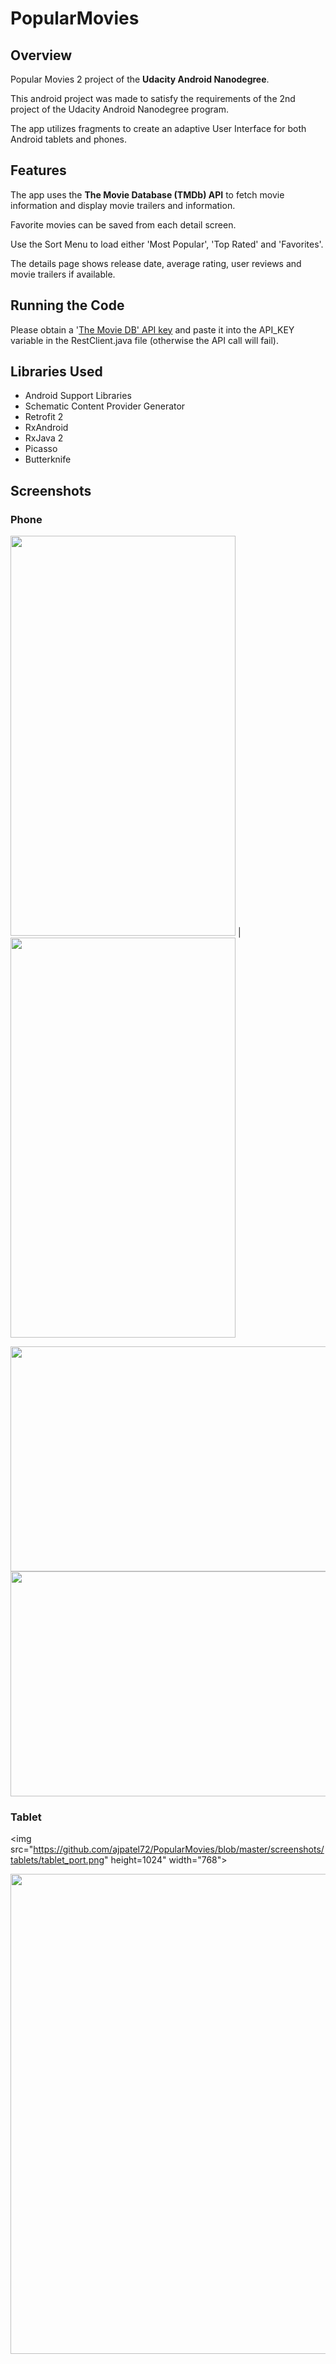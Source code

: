 # PopularMovies

## Overview
Popular Movies 2 project of the **Udacity Android Nanodegree**.

This android project was made to satisfy the requirements of the 2nd project of the Udacity Android Nanodegree program.

The app utilizes fragments to create an adaptive User Interface for both Android tablets and phones.

## Features
The app uses the **The Movie Database (TMDb) API** to fetch movie information and display movie trailers and information.

Favorite movies can be saved from each detail screen.

Use the Sort Menu to load either 'Most Popular', 'Top Rated' and 'Favorites'.

The details page shows release date, average rating, user reviews and movie trailers if available.

## Running the Code

Please obtain a '[The Movie DB' API key](https://www.themoviedb.org/faq/api) and paste it into the API_KEY variable in the RestClient.java file (otherwise the API call will fail).

## Libraries Used

- Android Support Libraries
- Schematic Content Provider Generator
- Retrofit 2
- RxAndroid
- RxJava 2
- Picasso 
- Butterknife

## Screenshots

### Phone

<img src="https://github.com/ajpatel72/PopularMovies/blob/master/screenshots/phone/phone_port_master.png" height="640" width="360">    |    <img src="https://github.com/ajpatel72/PopularMovies/blob/master/screenshots/phone/phone_port_details.png" height="640" width="360">



<img src="https://github.com/ajpatel72/PopularMovies/blob/master/screenshots/phone/phone_land_master.png" height="360" width="640">

<img src="https://github.com/ajpatel72/PopularMovies/blob/master/screenshots/phone/phone_land_details.png" height="360" width="640">




### Tablet

<img src="https://github.com/ajpatel72/PopularMovies/blob/master/screenshots/tablets/tablet_port.png" height=1024" width="768">

<img src="https://github.com/ajpatel72/PopularMovies/blob/master/screenshots/tablets/tablet_land.png" height="768" width="1024">




